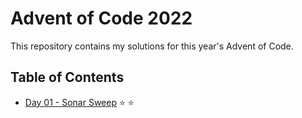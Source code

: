 # Advent of Code 2022

This repository contains my solutions for this year's Advent of Code.

## Table of Contents

* [Day 01 - Sonar Sweep]() ⭐ ⭐

